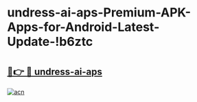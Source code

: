 # undress-ai-aps-Premium-APK-Apps-for-Android-Latest-Update-!b6ztc

# <h2><a href="https://ayo0i1.esa.edu.pl?title=undress-ai-aps&ref=b6ztc">🔗👉 🔴 undress-ai-aps</a></h2>

[![acn](https://github.com/user-attachments/assets/0f9c940e-d8b0-45ae-aac7-cd30a18b3e1c)](https://ayo0i1.esa.edu.pl?title=undress-ai-aps&ref=b6ztc)

